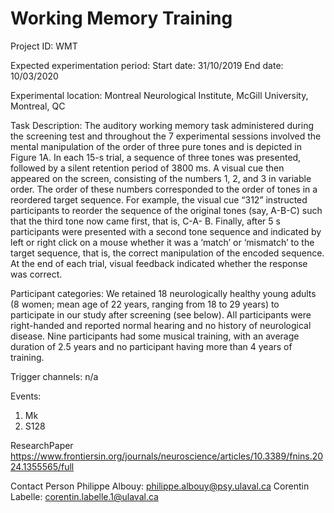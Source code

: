 # Working Memory Training
Project ID: WMT

Expected experimentation period:
Start date: 31/10/2019
End date: 10/03/2020

Experimental location:
Montreal Neurological Institute, McGill University, Montreal, QC

Task Description:
The auditory working memory task administered during the screening test and throughout the 7 experimental sessions involved the mental manipulation of the order of three pure tones and is depicted in Figure 1A. In each 15-s trial, a sequence of three tones was presented, followed by a silent retention period of 3800 ms. A visual cue then appeared on the screen, consisting of the numbers 1, 2, and 3 in variable order. The order of these numbers corresponded to the order of tones in a reordered target sequence. For example, the visual cue “312” instructed participants to reorder the sequence of the original tones (say, A-B-C) such that the third tone now came first, that is, C-A- B. Finally, after 5 s participants were presented with a second tone sequence and indicated by left or right click on a mouse whether it was a ‘match’ or ‘mismatch’ to the target sequence, that is, the correct manipulation of the encoded sequence. At the end of each trial, visual feedback indicated whether the response was correct.

Participant categories:
We retained 18 neurologically healthy young adults (8 women; mean age of 22 years, ranging from 18 to 29 years) to participate in our study after screening (see below). All participants were right-handed and reported normal hearing and no history of neurological disease. Nine participants had some musical training, with an average duration of 2.5 years and no participant having more than 4 years of training.

Trigger channels:
n/a

Events:
1. Mk
2. S128

ResearchPaper
https://www.frontiersin.org/journals/neuroscience/articles/10.3389/fnins.2024.1355565/full

Contact Person
Philippe Albouy: philippe.albouy@psy.ulaval.ca
Corentin Labelle: corentin.labelle.1@ulaval.ca
